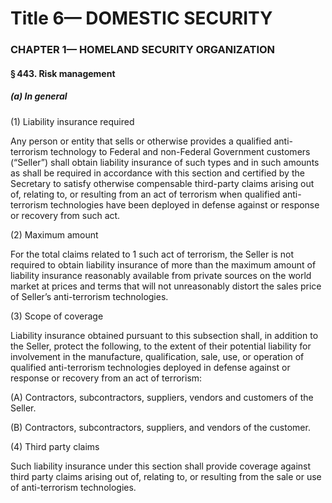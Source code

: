 
# Title 6— DOMESTIC SECURITY
### CHAPTER 1— HOMELAND SECURITY ORGANIZATION
#### § 443. Risk management
##### (a) In general

(1) Liability insurance required

Any person or entity that sells or otherwise provides a qualified anti-terrorism technology to Federal and non-Federal Government customers (“Seller”) shall obtain liability insurance of such types and in such amounts as shall be required in accordance with this section and certified by the Secretary to satisfy otherwise compensable third-party claims arising out of, relating to, or resulting from an act of terrorism when qualified anti-terrorism technologies have been deployed in defense against or response or recovery from such act.

(2) Maximum amount

For the total claims related to 1 such act of terrorism, the Seller is not required to obtain liability insurance of more than the maximum amount of liability insurance reasonably available from private sources on the world market at prices and terms that will not unreasonably distort the sales price of Seller’s anti-terrorism technologies.

(3) Scope of coverage

Liability insurance obtained pursuant to this subsection shall, in addition to the Seller, protect the following, to the extent of their potential liability for involvement in the manufacture, qualification, sale, use, or operation of qualified anti-terrorism technologies deployed in defense against or response or recovery from an act of terrorism:

(A) Contractors, subcontractors, suppliers, vendors and customers of the Seller.

(B) Contractors, subcontractors, suppliers, and vendors of the customer.

(4) Third party claims

Such liability insurance under this section shall provide coverage against third party claims arising out of, relating to, or resulting from the sale or use of anti-terrorism technologies.
